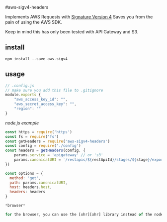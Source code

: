 #aws-sigv4-headers

Implements AWS Requests with [Signature Version 4][sigv4]
Saves you from the pain of using the AWS SDK.

Keep in mind this has only been tested with API Gateway and S3.


## install

`npm install --save aws-sigv4`

## usage

```js
// .config.js
// make sure you add this file to .gitignore
module.exports {
    "aws_access_key_id": "",
    "aws_secret_access_key": "",
    "region": ""
}
```

*node.js example*

```js
const https = require('https')
const fs = require('fs')
const getHeaders = require('aws-sigv4-headers')
const config = require('./config')
const headers = getHeaders(config, {
    params.service = 'apigateway' // or 's3'
    params.canonicalURI = `/restapis/${restApiId}/stages/${stage}/exports/swagger`
})

const options = {
  method: 'get',
  path: params.canonicalURI,
  host: headers.host,
  headers: headers
}

*browser*

for the browser, you can use the [xhr][xhr] library instead of the node https module.


```

[sigv4]: http://docs.aws.amazon.com/general/latest/gr/sigv4_signing.html
[xhr]: https://github.com/naugtur/xhr
